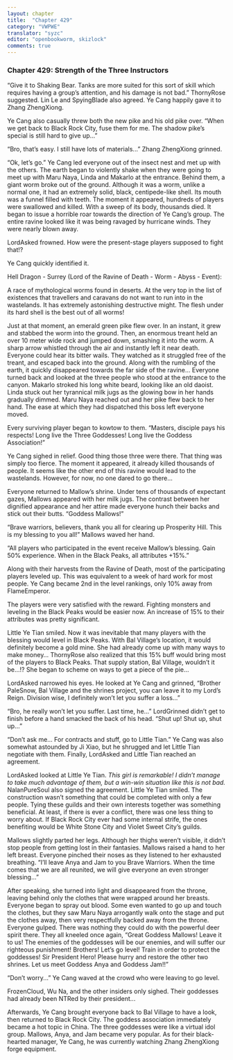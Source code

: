```yaml
---
layout: chapter
title:  "Chapter 429"
category: "VWPWE"
translator: "syzc"
editor: "openbookworm, skizlock"
comments: true
---
```


### Chapter 429: Strength of the Three Instructors

“Give it to Shaking Bear. Tanks are more suited for this sort of skill which requires having a group’s attention, and his damage is not bad.” ThornyRose suggested. Lin Le and SpyingBlade also agreed. Ye Cang happily gave it to Zhang ZhengXiong.

Ye Cang also casually threw both the new pike and his old pike over. “When we get back to Black Rock City, fuse them for me. The shadow pike’s special is still hard to give up...”

“Bro, that’s easy. I still have lots of materials...” Zhang ZhengXiong grinned.

“Ok, let’s go.” Ye Cang led everyone out of the insect nest and met up with the others. The earth began to violently shake when they were going to meet up with Maru Naya, Linda and Makarlo at the entrance. Behind them, a giant worm broke out of the ground. Although it was a worm, unlike a normal one, it had an extremely solid, black, centipede-like shell. Its mouth was a funnel filled with teeth. The moment it appeared, hundreds of players were swallowed and killed. With a sweep of its body, thousands died. It began to issue a horrible roar towards the direction of Ye Cang’s group. The entire ravine looked like it was being ravaged by hurricane winds. They were nearly blown away.

LordAsked frowned. How were the present-stage players supposed to fight that!?

Ye Cang quickly identified it.

Hell Dragon - Surrey (Lord of the Ravine of Death - Worm - Abyss - Event): 

A race of mythological worms found in deserts. At the very top in the list of existences that travellers and caravans do not want to run into in the wastelands. It has extremely astonishing destructive might. The flesh under its hard shell is the best out of all worms!

Just at that moment, an emerald green pike flew over. In an instant, it grew and stabbed the worm into the ground. Then, an enormous treant held an over 10 meter wide rock and jumped down, smashing it into the worm. A sharp arrow whistled through the air and instantly left it near death. Everyone could hear its bitter wails. They watched as it struggled free of the treant, and escaped back into the ground. Along with the rumbling of the earth, it quickly disappeared towards the far side of the ravine… Everyone turned back and looked at the three people who stood at the entrance to the canyon. Makarlo stroked his long white beard, looking like an old daoist. Linda stuck out her tyrannical milk jugs as the glowing bow in her hands gradually dimmed. Maru Naya reached out and her pike flew back to her hand. The ease at which they had dispatched this boss left everyone moved.

Every surviving player began to kowtow to them. “Masters, disciple pays his respects! Long live the Three Goddesses! Long live the Goddess Association!”

Ye Cang sighed in relief. Good thing those three were there. That thing was simply too fierce. The moment it appeared, it already killed thousands of people. It seems like the other end of this ravine would lead to the wastelands. However, for now, no one dared to go there...

Everyone returned to Mallow’s shrine. Under tens of thousands of expectant gazes, Mallows appeared with her milk jugs. The contrast between her dignified appearance and her attire made everyone hunch their backs and stick out their butts. “Goddess Mallows!”

“Brave warriors, believers, thank you all for clearing up Prosperity Hill. This is my blessing to you all!” Mallows waved her hand.

“All players who participated in the event receive Mallow’s blessing. Gain 50% experience. When in the Black Peaks, all attributes +15%.”

Along with their harvests from the Ravine of Death, most of the participating players leveled up. This was equivalent to a week of hard work for most people. Ye Cang became 2nd in the level rankings, only 10% away from FlameEmperor.

The players were very satisfied with the reward. Fighting monsters and leveling in the Black Peaks would be easier now. An increase of 15% to their attributes was pretty significant.

Little Ye Tian smiled. Now it was inevitable that many players with the blessing would level in Black Peaks. With Bal Village’s location, it would definitely become a gold mine. She had already come up with many ways to make money… ThornyRose also realized that this 15% buff would bring most of the players to Black Peaks. That supply station, Bal Village, wouldn’t it be...!? She began to scheme on ways to get a piece of the pie...

LordAsked narrowed his eyes. He looked at Ye Cang and grinned, “Brother PaleSnow, Bal Village and the shrines project, you can leave it to my Lord’s Reign. Division wise, I definitely won’t let you suffer a loss...”

“Bro, he really won’t let you suffer. Last time, he...” LordGrinned didn’t get to finish before a hand smacked the back of his head. “Shut up! Shut up, shut up...”

“Don’t ask me… For contracts and stuff, go to Little Tian.” Ye Cang was also somewhat astounded by Ji Xiao, but he shrugged and let Little Tian negotiate with them. Finally, LordAsked and Little Tian reached an agreement.

LordAsked looked at Little Ye Tian. *This girl is remarkable! I didn’t manage to take much advantage of them, but a win-win situation like this is not bad.* NalanPureSoul also signed the agreement. Little Ye Tian smiled. The construction wasn’t something that could be completed with only a few people. Tying these guilds and their own interests together was something beneficial. At least, if there is ever a conflict, there was one less thing to worry about. If Black Rock City ever had some internal strife, the ones benefiting would be White Stone City and Violet Sweet City’s guilds.

Mallows slightly parted her legs. Although her thighs weren’t visible, it didn’t stop people from getting lost in their fantasies. Mallows raised a hand to her left breast. Everyone pinched their noses as they listened to her exhausted breathing. “I’ll leave Anya and Jam to you Brave Warriors. When the time comes that we are all reunited, we will give everyone an even stronger blessing...”

After speaking, she turned into light and disappeared from the throne, leaving behind only the clothes that were wrapped around her breasts. Everyone began to spray out blood. Some even wanted to go up and touch the clothes, but they saw Maru Naya arrogantly walk onto the stage and put the clothes away, then very respectfully backed away from the throne. Everyone gulped. There was nothing they could do with the powerful deer spirit there. They all kneeled once again, “Great Goddess Mallows! Leave it to us! The enemies of the goddesses will be our enemies, and will suffer our righteous punishment! Brothers! Let’s go level! Train in order to protect the goddesses! Sir President Hero! Please hurry and restore the other two shrines. Let us meet Goddess Anya and Goddess Jam!!”

“Don’t worry...” Ye Cang waved at the crowd who were leaving to go level.

FrozenCloud, Wu Na, and the other insiders only sighed. Their goddesses had already been NTRed by their president...

Afterwards, Ye Cang brought everyone back to Bal Village to have a look, then returned to Black Rock City. The goddess association immediately became a hot topic in China. The three goddesses were like a virtual idol group. Mallows, Anya, and Jam became very popular. As for their black-hearted manager, Ye Cang, he was currently watching Zhang ZhengXiong forge equipment.
